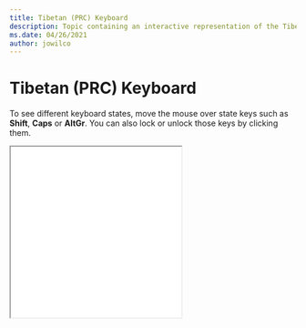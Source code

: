 ```yaml
--- 
title: Tibetan (PRC) Keyboard 
description: Topic containing an interactive representation of the Tibetan (PRC) Keyboard 
ms.date: 04/26/2021 
author: jowilco 
--- 
```

 
# Tibetan (PRC) Keyboard 
 
To see different keyboard states, move the mouse over state keys such as **Shift**, **Caps** or **AltGr**. You can also lock or unlock those keys by clicking them. 
 
<iframe src="kbdtiprc.html" height="300"></iframe> 
